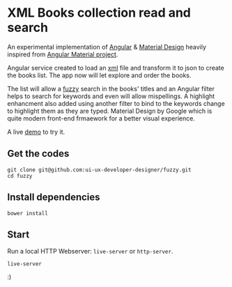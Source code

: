 # XML Books collection read and search

An experimental implementation of [Angular](https://angularjs.org/) & [Material Design](https://design.google.com/) heavily inspired from [Angular Material project](https://material.angularjs.org).

Angular service created to load an [xml](https://code.google.com/p/x2js/) file and transform it to json to create the books list. The app now will let explore and order the books.

The list will allow a [fuzzy](http://kiro.me/projects/fuse.html) search in the books' titles and an Angular filter helps to search for keywords and even will allow mispellings.
A highlight enhancment also added using another filter to bind to the keywords change to highlight them as they are typed.
Material Design by Google which is quite modern front-end frmaework for a better visual experience.

A live [demo](http://ui-ux-developer-designer.github.io/fuzzy/) to try it.

## Get the codes
```
git clone git@github.com:ui-ux-developer-designer/fuzzy.git
cd fuzzy
```

## Install dependencies
```
bower install
```

## Start
Run a local HTTP Webserver: `live-server` or `http-server`.

```console
live-server
```

:)
